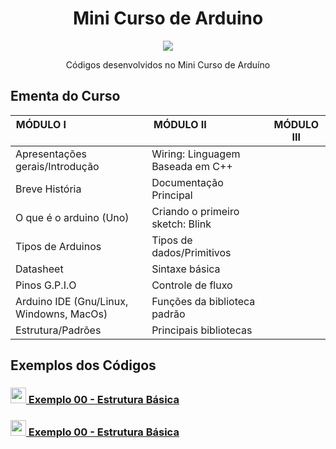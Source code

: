 <h1 align="center"> Mini Curso de Arduino</h1>
<p align="center">
  <img src="https://cdn.arduino.cc/homepage/images/what_is-board.png">
</p>
<p align="center">Códigos desenvolvidos no Mini Curso de Arduíno</p>

<h2>Ementa do Curso</h2>

MÓDULO I                                | MÓDULO II                         | MÓDULO III
--------------------------------------- | ----------------------------------|----------------------------------
Apresentações gerais/Introdução         | Wiring: Linguagem Baseada em C++  |
Breve História                          | Documentação Principal            |
O que é o arduino (Uno)                 | Criando o primeiro sketch: Blink  |
Tipos de Arduinos                       | Tipos de dados/Primitivos         |
Datasheet                               | Sintaxe básica                    |
Pinos G.P.I.O                           | Controle de fluxo                 |
Arduino IDE (Gnu/Linux, Windowns, MacOs)| Funções da biblioteca padrão      |
Estrutura/Padrões                       | Principais bibliotecas            |

<h2>Exemplos dos Códigos</h2>

<h3><a href="https://github.com/WalderlanSena/miniCursoArduino/blob/master/src/exemplo00/exemplo00.ino"> 
  <img src="https://www.arduino.cc/en/pub/skins/arduinoWide/img/Icon_download-01.svg" width="25"> Exemplo 00 - Estrutura Básica
</a></h3>

<h3><a href="https://github.com/WalderlanSena/miniCursoArduino/blob/master/src/exemplo01/exemplo01.ino"> 
  <img src="https://www.arduino.cc/en/pub/skins/arduinoWide/img/Icon_download-01.svg" width="25"> Exemplo 00 - Estrutura Básica
</a></h3>
